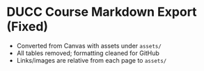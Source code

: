 # DUCC Course Markdown Export (Fixed)

- Converted from Canvas with assets under `assets/`
- All tables removed; formatting cleaned for GitHub
- Links/images are relative from each page to `assets/`

